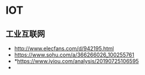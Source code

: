 # IOT

## 工业互联网
- http://www.elecfans.com/d/942195.html
- https://www.sohu.com/a/366266026_100255761
- *https://www.iyiou.com/analysis/20190725106595
- 



